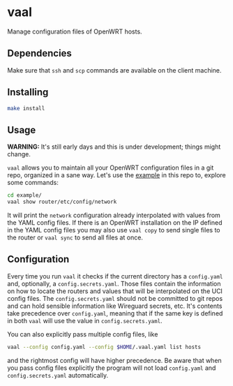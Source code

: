 vaal
===

Manage configuration files of OpenWRT hosts.

## Dependencies

Make sure that `ssh` and `scp` commands are available on the client machine.

## Installing

```bash
make install
```

## Usage

**WARNING:** It's still early days and this is under development; things might change.

`vaal` allows you to maintain all your OpenWRT configuration files in a git repo,
organized in a sane way. Let's use the [example](./example) in this repo to,
explore some commands:

```bash
cd example/
vaal show router/etc/config/network
```

It will print the `network` configuration already interpolated with values from
the YAML config files. If there is an OpenWRT installation on the IP defined in
the  YAML config files you may also use `vaal copy` to send single files to the
router or `vaal sync` to send all files at once.

## Configuration 

Every time you run `vaal` it checks if the current directory has a `config.yaml`
and, optionally, a `config.secrets.yaml`. Those files contain the information on 
how to locate the routers and values that will be interpolated on the UCI config
files.
The `config.secrets.yaml` should not be committed to git repos and can hold
sensible information like Wireguard secrets, etc. It's contents take precedence
over `config.yaml`, meaning that if the same key is defined in both `vaal` will
use the value in `config.secrets.yaml`.

You can also explicitly pass multiple config files, like

```bash
vaal --config config.yaml --config $HOME/.vaal.yaml list hosts
```

and the rightmost config will have higher precedence. Be aware that when you pass
config files explicitly the program will not load `config.yaml` and `config.secrets.yaml`
automatically.
